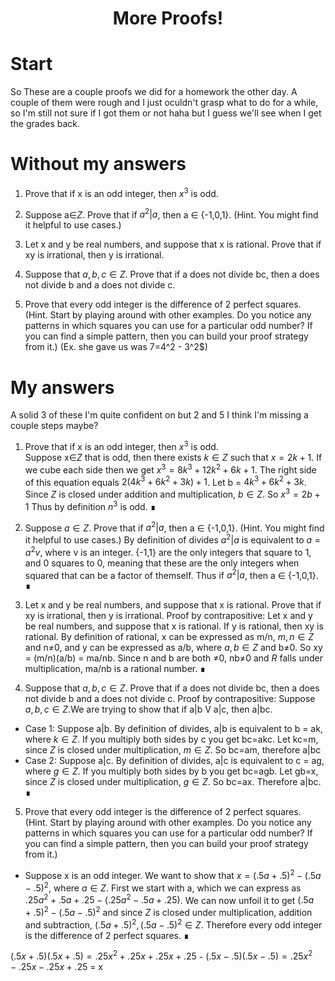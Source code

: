 <center>
<h1>
More Proofs!
</h1>
</center>
<head>
<script src="https://polyfill.io/v3/polyfill.min.js?features=es6"></script>
        <script id="MathJax-script" async src="https://cdn.jsdelivr.net/npm/mathjax@3/es5/tex-mml-chtml.js"></script>
        <script>
        window.MathJax = {
        tex: {
        inlineMath: [['$', '$'], ['\\(', '\\)']]
        }
        };
        </script>
</head>

# Start
So These are a couple proofs we did for a homework the other day. A couple of them were rough and I just oculdn't grasp what to do for a while, so I'm still not sure if I got them or not haha but I guess we'll see when I get the grades back.

# Without my answers
1. Prove that if x is an odd integer, then $x^3$ is odd.


2. Suppose a∈$Z$. Prove that if $a^2|a$, then a ∈ {-1,0,1}. (Hint. You might find it helpful to use cases.)


3. Let x and y be real numbers, and suppose that x is rational. Prove that if xy is irrational, then y is irrational. 


4. Suppose that $a,b,c∈Z$. Prove that if a does not divide bc, then a does not divide b and a does not divide c.


5. Prove that every odd integer is the difference of 2 perfect squares. 
(Hint. Start by playing around with other examples. Do you notice any patterns in which squares you can use for a particular odd number? If you can find a simple pattern, then you can build your proof strategy from it.)
(Ex. she gave us was $7=$4^2 - 3^2$)

# My answers
A solid 3 of these I'm quite confident on but 2 and 5 I think I'm missing a couple steps maybe?

1. Prove that if x is an odd integer, then $x^3$ is odd. </br>
Suppose x∈$Z$ that is odd, then there exists $k∈Z$ such that $x= 2k+1$. If we cube each side then we get $x^3=8k^3 + 12k^2 + 6k +1$. The right side of this equation equals $2(4k^3 + 6k^2 +3k) + 1$. Let b = $4k^3 + 6k^2 +3k$. Since $Z$ is closed under addition and multiplication, $b∈Z$. So $x^3=2b+1$ Thus by definition $n^3$ is odd. ∎


2. Suppose $a∈Z$. Prove that if $a^2|a$, then a ∈ {-1,0,1}. (Hint. You might find it helpful to use cases.)
By definition of divides $a^2|a$ is equivalent to $a=a^2v$, where v is an integer. {-1,1} are the only integers that square to 1, and 0 squares to 0, meaning that these are the only integers when squared that can be a factor of themself. Thus if $a^2|a$, then a ∈ {-1,0,1}. ∎


3. Let x and y be real numbers, and suppose that x is rational. Prove that if xy is irrational, then y is irrational. 
Proof by contrapositive: Let x and y be real numbers, and suppose that x is rational. If y is rational, then xy is rational. By definition of rational, x can be expressed as m/n, $m,n∈Z$ and n≠0, and y can be expressed as a/b, where $a,b∈Z$ and b≠0. So xy = (m/n)(a/b) = ma/nb. Since n and b are both ≠0, nb≠0 and $R$ falls under multiplication, ma/nb is a rational number. ∎


4. Suppose that $a,b,c∈Z$. Prove that if a does not divide bc, then a does not divide b and a does not divide c. 
Proof by contrapositive: Suppose $a,b,c∈Z$.We are trying to show that  if a|b V a|c, then a|bc. 
- Case 1: Suppose a|b. By definition of divides, a|b is equivalent to b = ak, where $k∈Z$. If you multiply both sides by c you get bc=akc. Let kc=m, since $Z$ is closed under multiplication, $m∈Z$. So bc=am, therefore a|bc
- Case 2: Suppose a|c. By definition of divides, a|c is equivalent to c = ag, where $g∈Z$. If you multiply both sides by b you get bc=agb. Let gb=x, since $Z$ is closed under multiplication, $g∈Z$. So bc=ax.
Therefore a|bc. ∎


5. Prove that every odd integer is the difference of 2 perfect squares. 
(Hint. Start by playing around with other examples. Do you notice any patterns in which squares you can use for a particular odd number? If you can find a simple pattern, then you can build your proof strategy from it.)
- Suppose x is an odd integer. We want to show that $x=(.5a+.5)^2 - (.5a-.5)^2$, where $a∈Z$. First we start with a, which we can express as $.25a^2+.5a+.25 - (.25a^2-.5a+.25)$. We can now unfoil it to get $(.5a+.5)^2-(.5a-.5)^2$ and since $Z$ is closed under multiplication, addition and subtraction, $(.5a+.5)^2,(.5a-.5)^2∈Z$. Therefore every odd integer is the difference of 2 perfect squares. ∎


$(.5x+.5)(.5x+.5)=.25x^2+.25x+.25x+.25$ -
$(.5x-.5)(.5x-.5)=.25x^2-.25x-.25x+.25$
= x